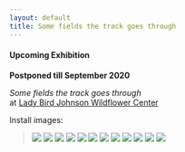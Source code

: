 ```yaml
---
layout: default
title: Some fields the track goes through
---
```


#### Upcoming Exhibition

**Postponed till September 2020**

<p>
<i>Some fields the track goes through</i><br />
at <a href="https://www.wildflower.org/">Lady Bird Johnson Wildflower Center</a></p>

Install images:

> ![](/Images/test-1.jpg)
> ![](/Images/test-1-2.jpg)
> ![](/Images/test-2.jpg)
> ![](/Images/test-5.jpg)
> ![](/Images/test-4.jpg)
> ![](/Images/test-1-3.jpg)
> ![](/Images/test-1-4.jpg)
> ![](/Images/test-1-5.jpg)
> ![](/Images/test-1-6.jpg)
> ![](/Images/test-11.jpg)
> ![](/Images/test-3.jpg)
> ![](/Images/test-2-2.jpg)
